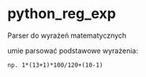 # python_reg_exp

Parser do wyrażeń matematycznych 

umie parsować podstawowe wyrażenia:
```
np. 1*(13+1)*100/120+(10-1)
```
